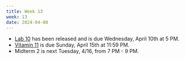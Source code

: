 ```yaml
---
title: Week 13
week: 13
date: 2024-04-08
---
```


- [Lab 10](http://data102.datahub.berkeley.edu/hub/user-redirect/git-pull?repo=https%3A%2F%2Fgithub.com%2Fds-102%2Fsp24-materials&urlpath=lab%2Ftree%2Fsp24-materials%2Flab%2Flab10%2Flab10.ipynb&branch=main) has been released and is due Wednesday, April 10th at 5 PM.
- [Vitamin 11](https://www.gradescope.com/courses/711377/assignments/4358486) is due Sunday, April 15th at 11:59 PM.
- Midterm 2 is next Tuesday, 4/16, from 7 PM - 9 PM.
